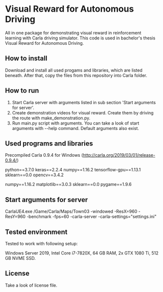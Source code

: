 # Visual Reward for Autonomous Driving

All in one package for demonstrating visual reward in reinforcement learning with Carla driving simulator. This code is used in bachelor's thesis Visual Reward for Autonomous Driving.

## How to install

Download and install all used progams and libraries, which are listed beneath. After that, copy the files from this repository into Carla folder.

## How to run

1. Start Carla server with arguments listed in sub section 'Start arguments for server'.
2. Create demonstration videos for visual reward. Create them by driving the route with make_demonstration.py.
3. Run main.py script with arguments. You can take a look of start arguments with --help command. Default arguments also exist.

## Used programs and libraries

Precompiled Carla 0.9.4 for Windows (http://carla.org/2019/03/01/release-0.9.4/)

python==3.7.0 
keras==2.2.4 
numpy==1.16.2 
tensorflow-gpu==1.13.1 
sklearn==0.0 
opencv==3.4.2 

numpy==1.16.2 
matplotlib==3.0.3 
sklearn==0.0 
pygame==1.9.6 

## Start arguments for server

CarlaUE4.exe /Game/Carla/Maps/Town03 -windowed -ResX=960 -ResY=960 -benchmark -fps=60 -carla-server -carla-settings="settings.ini"

## Tested environment

Tested to work with following setup:

Windows Server 2019, 
Intel Core i7-7820X, 
64 GB RAM, 
2x GTX 1080 Ti,
512 GB NVME SSD.

## License 

Take a look of license file.

